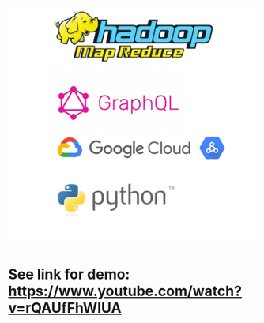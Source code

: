 ![alt text](https://github.com/williamswarren/Banking-Big-Data-Project/blob/main/Core_technologies.png)

# See link for demo: https://www.youtube.com/watch?v=rQAUfFhWIUA
